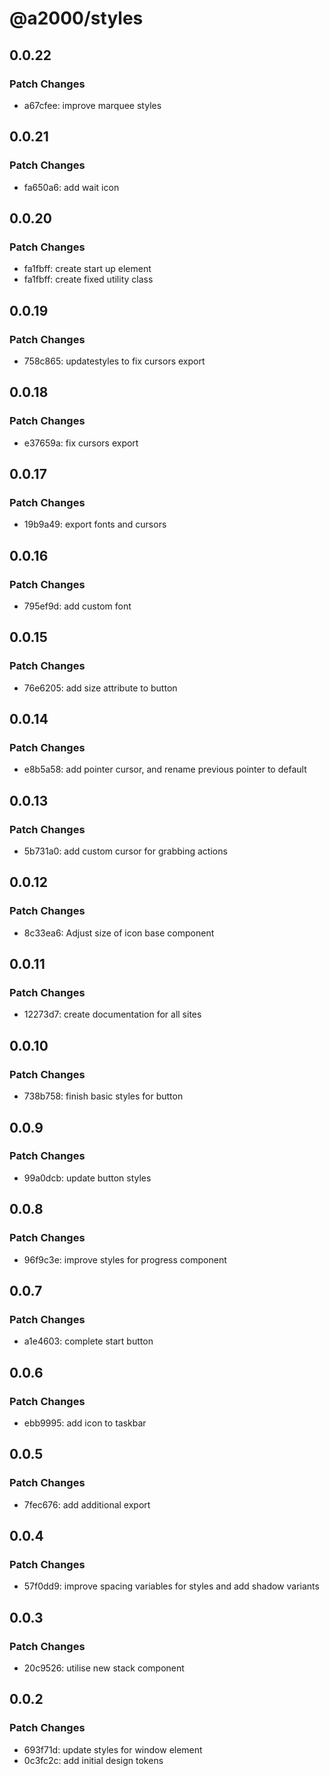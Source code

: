 # @a2000/styles

## 0.0.22

### Patch Changes

- a67cfee: improve marquee styles

## 0.0.21

### Patch Changes

- fa650a6: add wait icon

## 0.0.20

### Patch Changes

- fa1fbff: create start up element
- fa1fbff: create fixed utility class

## 0.0.19

### Patch Changes

- 758c865: updatestyles to fix cursors export

## 0.0.18

### Patch Changes

- e37659a: fix cursors export

## 0.0.17

### Patch Changes

- 19b9a49: export fonts and cursors

## 0.0.16

### Patch Changes

- 795ef9d: add custom font

## 0.0.15

### Patch Changes

- 76e6205: add size attribute to button

## 0.0.14

### Patch Changes

- e8b5a58: add pointer cursor, and rename previous pointer to default

## 0.0.13

### Patch Changes

- 5b731a0: add custom cursor for grabbing actions

## 0.0.12

### Patch Changes

- 8c33ea6: Adjust size of icon base component

## 0.0.11

### Patch Changes

- 12273d7: create documentation for all sites

## 0.0.10

### Patch Changes

- 738b758: finish basic styles for button

## 0.0.9

### Patch Changes

- 99a0dcb: update button styles

## 0.0.8

### Patch Changes

- 96f9c3e: improve styles for progress component

## 0.0.7

### Patch Changes

- a1e4603: complete start button

## 0.0.6

### Patch Changes

- ebb9995: add icon to taskbar

## 0.0.5

### Patch Changes

- 7fec676: add additional export

## 0.0.4

### Patch Changes

- 57f0dd9: improve spacing variables for styles and add shadow variants

## 0.0.3

### Patch Changes

- 20c9526: utilise new stack component

## 0.0.2

### Patch Changes

- 693f71d: update styles for window element
- 0c3fc2c: add initial design tokens
